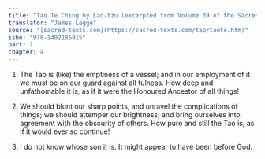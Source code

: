 ```yaml
---
title: "Tao Te Ching by Lao-tzu (excerpted from Volume 39 of the Sacred Books of the East.)"
translator: "James Legge"
source: "[sacred-texts.com](https://sacred-texts.com/tao/taote.htm)"
isbn: "978-1402185915"
part: 1
chapter: 4
---
```

1. The Tao is (like) the emptiness of a vessel; and in our employment
of it we must be on our guard against all fulness. How deep and unfathomable
it is, as if it were the Honoured Ancestor of all things!

2. We should blunt our sharp points, and unravel the complications
of things; we should attemper our brightness, and bring ourselves
into agreement with the obscurity of others. How pure and still the
Tao is, as if it would ever so continue! 

3. I do not know whose son it is. It might appear to have been before
God.